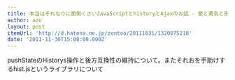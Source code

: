 ```yaml
---
title: 本当はそれなりに面倒くさいJavaScriptとhistoryとAjaxのお話 - 愛と勇気と缶ビール
author: azu
layout: post
itemUrl: 'http://d.hatena.ne.jp/zentoo/20111031/1320075218'
date: '2011-11-30T15:00:00.000Z'
---
```

pushStateのHistorys操作と後方互換性の維持について。またそれおを手助けするhist.jsというライブラリについて
